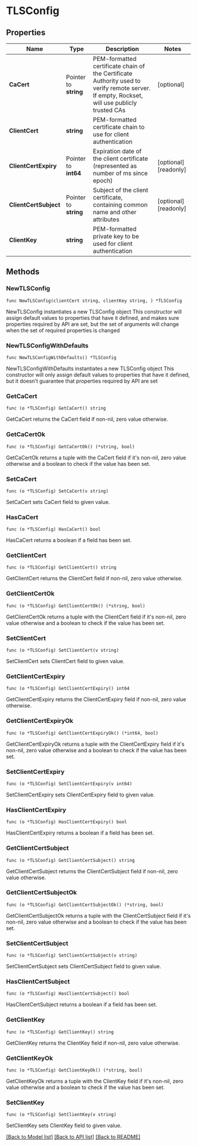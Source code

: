 # TLSConfig

## Properties

Name | Type | Description | Notes
------------ | ------------- | ------------- | -------------
**CaCert** | Pointer to **string** | PEM-formatted certificate chain of the Certificate Authority used to verify remote server. If empty, Rockset, will use publicly trusted CAs | [optional] 
**ClientCert** | **string** | PEM-formatted certificate chain to use for client authentication | 
**ClientCertExpiry** | Pointer to **int64** | Expiration date of the client certificate (represented as number of ms since epoch) | [optional] [readonly] 
**ClientCertSubject** | Pointer to **string** | Subject of the client certificate, containing common name and other attributes | [optional] [readonly] 
**ClientKey** | **string** | PEM-formatted private key to be used for client authentication | 

## Methods

### NewTLSConfig

`func NewTLSConfig(clientCert string, clientKey string, ) *TLSConfig`

NewTLSConfig instantiates a new TLSConfig object
This constructor will assign default values to properties that have it defined,
and makes sure properties required by API are set, but the set of arguments
will change when the set of required properties is changed

### NewTLSConfigWithDefaults

`func NewTLSConfigWithDefaults() *TLSConfig`

NewTLSConfigWithDefaults instantiates a new TLSConfig object
This constructor will only assign default values to properties that have it defined,
but it doesn't guarantee that properties required by API are set

### GetCaCert

`func (o *TLSConfig) GetCaCert() string`

GetCaCert returns the CaCert field if non-nil, zero value otherwise.

### GetCaCertOk

`func (o *TLSConfig) GetCaCertOk() (*string, bool)`

GetCaCertOk returns a tuple with the CaCert field if it's non-nil, zero value otherwise
and a boolean to check if the value has been set.

### SetCaCert

`func (o *TLSConfig) SetCaCert(v string)`

SetCaCert sets CaCert field to given value.

### HasCaCert

`func (o *TLSConfig) HasCaCert() bool`

HasCaCert returns a boolean if a field has been set.

### GetClientCert

`func (o *TLSConfig) GetClientCert() string`

GetClientCert returns the ClientCert field if non-nil, zero value otherwise.

### GetClientCertOk

`func (o *TLSConfig) GetClientCertOk() (*string, bool)`

GetClientCertOk returns a tuple with the ClientCert field if it's non-nil, zero value otherwise
and a boolean to check if the value has been set.

### SetClientCert

`func (o *TLSConfig) SetClientCert(v string)`

SetClientCert sets ClientCert field to given value.


### GetClientCertExpiry

`func (o *TLSConfig) GetClientCertExpiry() int64`

GetClientCertExpiry returns the ClientCertExpiry field if non-nil, zero value otherwise.

### GetClientCertExpiryOk

`func (o *TLSConfig) GetClientCertExpiryOk() (*int64, bool)`

GetClientCertExpiryOk returns a tuple with the ClientCertExpiry field if it's non-nil, zero value otherwise
and a boolean to check if the value has been set.

### SetClientCertExpiry

`func (o *TLSConfig) SetClientCertExpiry(v int64)`

SetClientCertExpiry sets ClientCertExpiry field to given value.

### HasClientCertExpiry

`func (o *TLSConfig) HasClientCertExpiry() bool`

HasClientCertExpiry returns a boolean if a field has been set.

### GetClientCertSubject

`func (o *TLSConfig) GetClientCertSubject() string`

GetClientCertSubject returns the ClientCertSubject field if non-nil, zero value otherwise.

### GetClientCertSubjectOk

`func (o *TLSConfig) GetClientCertSubjectOk() (*string, bool)`

GetClientCertSubjectOk returns a tuple with the ClientCertSubject field if it's non-nil, zero value otherwise
and a boolean to check if the value has been set.

### SetClientCertSubject

`func (o *TLSConfig) SetClientCertSubject(v string)`

SetClientCertSubject sets ClientCertSubject field to given value.

### HasClientCertSubject

`func (o *TLSConfig) HasClientCertSubject() bool`

HasClientCertSubject returns a boolean if a field has been set.

### GetClientKey

`func (o *TLSConfig) GetClientKey() string`

GetClientKey returns the ClientKey field if non-nil, zero value otherwise.

### GetClientKeyOk

`func (o *TLSConfig) GetClientKeyOk() (*string, bool)`

GetClientKeyOk returns a tuple with the ClientKey field if it's non-nil, zero value otherwise
and a boolean to check if the value has been set.

### SetClientKey

`func (o *TLSConfig) SetClientKey(v string)`

SetClientKey sets ClientKey field to given value.



[[Back to Model list]](../README.md#documentation-for-models) [[Back to API list]](../README.md#documentation-for-api-endpoints) [[Back to README]](../README.md)


